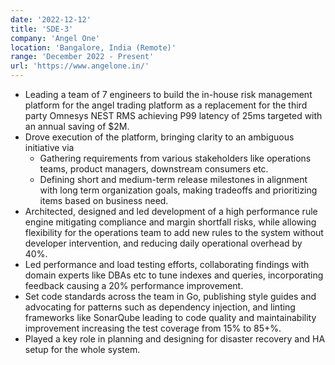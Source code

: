 ```yaml
---
date: '2022-12-12'
title: 'SDE-3'
company: 'Angel One'
location: 'Bangalore, India (Remote)'
range: 'December 2022 - Present'
url: 'https://www.angelone.in/'
---
```


- Leading a team of 7 engineers to build the in-house risk management platform for the angel trading platform as a replacement for the third party Omnesys NEST RMS achieving P99 latency of 25ms targeted with an annual saving of $2M.
- Drove execution of the platform, bringing clarity to an ambiguous initiative via
  - Gathering requirements from various stakeholders like operations teams, product managers, downstream consumers etc.
  - Defining short and medium-term release milestones in alignment with long term organization goals, making tradeoffs and prioritizing items based on business need.
- Architected, designed and led development of a high performance rule engine mitigating compliance and margin shortfall risks, while allowing flexibility for the operations team to add new rules to the system without developer intervention, and reducing daily operational overhead by 40%.
- Led performance and load testing efforts, collaborating findings with domain experts like DBAs etc to tune indexes and queries, incorporating feedback causing a 20% performance improvement.
- Set code standards across the team in Go, publishing style guides and advocating for patterns such as dependency injection, and linting frameworks like SonarQube leading to code quality and maintainability improvement increasing the test coverage from 15% to 85+%.
- Played a key role in planning and designing for disaster recovery and HA setup for the whole system.
